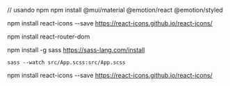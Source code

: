 // usando npm
npm install @mui/material @emotion/react @emotion/styled



npm install react-icons --save
https://react-icons.github.io/react-icons/

npm install react-router-dom


npm install -g sass
https://sass-lang.com/install

<code>sass --watch src/App.scss:src/App.scss</code>

npm install react-icons --save
https://react-icons.github.io/react-icons/
